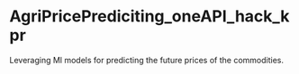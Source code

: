 # AgriPricePrediciting_oneAPI_hack_kpr
Leveraging Ml models for predicting the future prices of the commodities.
